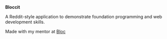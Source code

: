 **Bloccit**

A Reddit-style application to demonstrate foundation programming and web development skills.

Made with my mentor at [Bloc](http://bloc.io)
